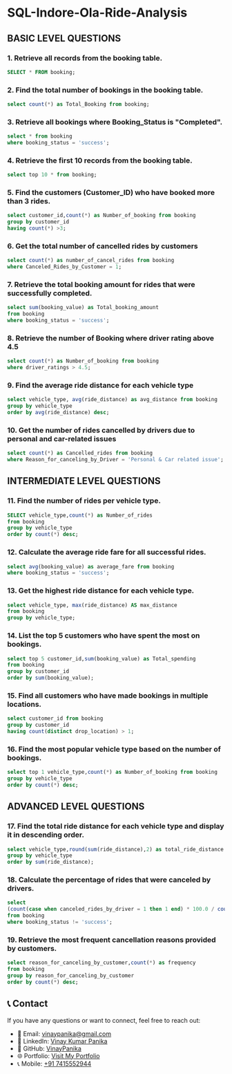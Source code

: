 # SQL-Indore-Ola-Ride-Analysis
## BASIC LEVEL QUESTIONS

### 1. Retrieve all records from the booking table.
```sql
SELECT * FROM booking;
```

### 2. Find the total number of bookings in the booking table.
```sql
select count(*) as Total_Booking from booking;
```

### 3. Retrieve all bookings where Booking_Status is "Completed".
```sql
select * from booking
where booking_status = 'success';
```

### 4. Retrieve the first 10 records from the booking table.
```sql
select top 10 * from booking;
```

### 5. Find the customers (Customer_ID) who have booked more than 3 rides.
```sql
select customer_id,count(*) as Number_of_booking from booking
group by customer_id
having count(*) >3;
```

### 6. Get the total number of cancelled rides by customers
```sql
select count(*) as number_of_cancel_rides from booking
where Canceled_Rides_by_Customer = 1;
```

### 7. Retrieve the total booking amount for rides that were successfully completed.
```sql
select sum(booking_value) as Total_booking_amount
from booking
where booking_status = 'success';
```

### 8. Retrieve the number of Booking where driver rating above 4.5
```sql
select count(*) as Number_of_booking from booking
where driver_ratings > 4.5;
```

### 9. Find the average ride distance for each vehicle type
```sql
select vehicle_type, avg(ride_distance) as avg_distance from booking
group by vehicle_type
order by avg(ride_distance) desc;
```

### 10. Get the number of rides cancelled by drivers due to personal and car-related issues
```sql
select count(*) as Cancelled_rides from booking
where Reason_for_canceling_by_Driver = 'Personal & Car related issue';
```

## INTERMEDIATE LEVEL QUESTIONS

### 11. Find the number of rides per vehicle type.
```sql
SELECT vehicle_type,count(*) as Number_of_rides
from booking
group by vehicle_type
order by count(*) desc;
```

### 12. Calculate the average ride fare for all successful rides.
```sql
select avg(booking_value) as average_fare from booking
where booking_status = 'success';
```

### 13. Get the highest ride distance for each vehicle type.
```sql
select vehicle_type, max(ride_distance) AS max_distance
from booking
group by vehicle_type;
```

### 14. List the top 5 customers who have spent the most on bookings.
```sql
select top 5 customer_id,sum(booking_value) as Total_spending
from booking
group by customer_id
order by sum(booking_value);
```

### 15. Find all customers who have made bookings in multiple locations.
```sql
select customer_id from booking
group by customer_id
having count(distinct drop_location) > 1;
```

### 16. Find the most popular vehicle type based on the number of bookings.
```sql
select top 1 vehicle_type,count(*) as Number_of_booking from booking
group by vehicle_type
order by count(*) desc;
```

## ADVANCED LEVEL QUESTIONS

### 17. Find the total ride distance for each vehicle type and display it in descending order.
```sql
select vehicle_type,round(sum(ride_distance),2) as total_ride_distance from booking
group by vehicle_type
order by sum(ride_distance);
```

### 18. Calculate the percentage of rides that were canceled by drivers.
```sql
select
(count(case when canceled_rides_by_driver = 1 then 1 end) * 100.0 / count(*))  as driver_cancellation_percentage
from booking
where booking_status != 'success';
```

### 19. Retrieve the most frequent cancellation reasons provided by customers.
```sql
select reason_for_canceling_by_customer,count(*) as frequency
from booking
group by reason_for_canceling_by_customer
order by count(*) desc;
```
## 📞 Contact

If you have any questions or want to connect, feel free to reach out:

- 📧 Email: [vinaypanika@gmail.com](mailto:vinaypanika@gmail.com)
- 💼 LinkedIn: [Vinay Kumar Panika](https://www.linkedin.com/in/vinaykumarpanika)
- 📂 GitHub: [VinayPanika](https://github.com/Vinaypanika)
- 🌐 Portfolio: [Visit My Portfolio](https://sites.google.com/view/vinaykumarpanika/home)
- 📞 Mobile: [+91 7415552944](tel:+917415552944)
